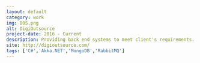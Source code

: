 ```yaml
---
layout: default
category: work
img: DOS.png
alt: DigiOutsource
project-date: 2016 - Current
description: Providing back end systems to meet client's requirements.
site: http://digioutsource.com/
tags: ['C#','Akka.NET','MongoDB','RabbitMQ']
---
```

